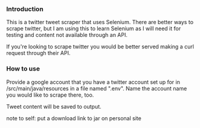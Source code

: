 <h3>Introduction</h3>

This is a twitter tweet scraper that uses Selenium. There are better ways to scrape twitter, but I am using this to learn
 Selenium as I will need it for testing and content not available through an API.

If you're looking to scrape twitter you would be better served making a curl request through their API.

<h3>How to use</h3>

Provide a google account that you have a twitter account set up for in /src/main/java/resources in a file named ".env". 
Name the account name you would like to scrape there, too.

Tweet content will be saved to output.

note to self: put a download link to jar on personal site